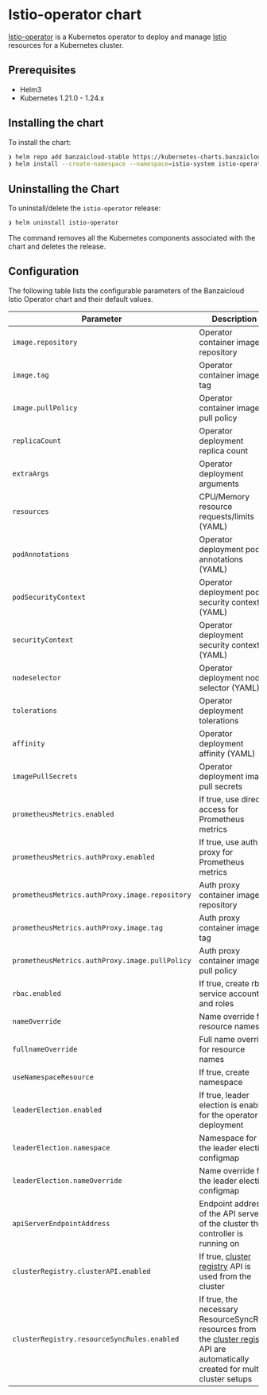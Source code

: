 # Istio-operator chart

[Istio-operator](https://github.com/banzaicloud/istio-operator/tree/release-1.15) is a Kubernetes operator to deploy and manage [Istio](https://istio.io/) resources for a Kubernetes cluster.

## Prerequisites

- Helm3
- Kubernetes 1.21.0 - 1.24.x

## Installing the chart

To install the chart:

```bash
❯ helm repo add banzaicloud-stable https://kubernetes-charts.banzaicloud.com
❯ helm install --create-namespace --namespace=istio-system istio-operator banzaicloud-stable/istio-operator
```

## Uninstalling the Chart

To uninstall/delete the `istio-operator` release:

```bash
❯ helm uninstall istio-operator
```

The command removes all the Kubernetes components associated with the chart and deletes the release.

## Configuration

The following table lists the configurable parameters of the Banzaicloud Istio Operator chart and their default values.

| Parameter                                      | Description                                                                                                                                                                                         | Default                                                                                  |
|------------------------------------------------|-----------------------------------------------------------------------------------------------------------------------------------------------------------------------------------------------------|------------------------------------------------------------------------------------------|
| `image.repository`                             | Operator container image repository                                                                                                                                                                 | `ghcr.io/banzaicloud/istio-operator`                                                     |
| `image.tag`                                    | Operator container image tag                                                                                                                                                                        | `v2.15.7`                                                                                |
| `image.pullPolicy`                             | Operator container image pull policy                                                                                                                                                                | `IfNotPresent`                                                                           |
| `replicaCount`                                 | Operator deployment replica count                                                                                                                                                                   | `1`                                                                                      |
| `extraArgs`                                    | Operator deployment arguments                                                                                                                                                                       | `[]`                                                                                     |
| `resources`                                    | CPU/Memory resource requests/limits (YAML)                                                                                                                                                          | Memory: `256Mi`, CPU: `200m`                                                             |
| `podAnnotations`                               | Operator deployment pod annotations (YAML)                                                                                                                                                          | sidecar.istio.io/inject: `"false"`                                                       |
| `podSecurityContext`                           | Operator deployment pod security context (YAML)                                                                                                                                                     | `fsGroup: 1337`                                                                          |
| `securityContext`                              | Operator deployment security context (YAML)                                                                                                                                                         | runAsUser: `1337`, runAsGroup: `1337`, runAsNonRoot: `true`, capabilities: `drop: - ALL` |
| `nodeselector`                                 | Operator deployment node selector (YAML)                                                                                                                                                            | `{}`                                                                                     |
| `tolerations`                                  | Operator deployment tolerations                                                                                                                                                                     | `[]`                                                                                     |
| `affinity`                                     | Operator deployment affinity (YAML)                                                                                                                                                                 | `{}`                                                                                     |
| `imagePullSecrets`                             | Operator deployment image pull secrets                                                                                                                                                              | `[]`                                                                                     |
| `prometheusMetrics.enabled`                    | If true, use direct access for Prometheus metrics                                                                                                                                                   | `true`                                                                                   |
| `prometheusMetrics.authProxy.enabled`          | If true, use auth proxy for Prometheus metrics                                                                                                                                                      | `true`                                                                                   |
| `prometheusMetrics.authProxy.image.repository` | Auth proxy container image repository                                                                                                                                                               | `gcr.io/kubebuilder/kube-rbac-proxy`                                                     |
| `prometheusMetrics.authProxy.image.tag`        | Auth proxy container image tag                                                                                                                                                                      | `v0.8.0`                                                                                 |
| `prometheusMetrics.authProxy.image.pullPolicy` | Auth proxy container image pull policy                                                                                                                                                              | `IfNotPresent`                                                                           |
| `rbac.enabled`                                 | If true, create rbac service account and roles                                                                                                                                                      | `true`                                                                                   |
| `nameOverride`                                 | Name override for resource names                                                                                                                                                                    | `""`                                                                                     |
| `fullnameOverride`                             | Full name override for resource names                                                                                                                                                               | `""`                                                                                     |
| `useNamespaceResource`                         | If true, create namespace                                                                                                                                                                           | `false`                                                                                  |
| `leaderElection.enabled`                       | If true, leader election is enabled for the operator deployment                                                                                                                                     | `false`                                                                                  |
| `leaderElection.namespace`                     | Namespace for the leader election configmap                                                                                                                                                         | `istio-system`                                                                           |
| `leaderElection.nameOverride`                  | Name override for the leader election configmap                                                                                                                                                     | `""`                                                                                     |
| `apiServerEndpointAddress`                     | Endpoint address of the API server of the cluster the controller is running on                                                                                                                      | `""`                                                                                     |
| `clusterRegistry.clusterAPI.enabled`           | If true, [cluster registry](https://github.com/cisco-open/cluster-registry-controller/api) API is used from the cluster                                                                             | `false`                                                                                  |
| `clusterRegistry.resourceSyncRules.enabled`    | If true, the necessary ResourceSyncRule resources from the [cluster registry](https://github.com/cisco-open/cluster-registry-controller/api) API are automatically created for multi cluster setups | `false`                                                                                  |
